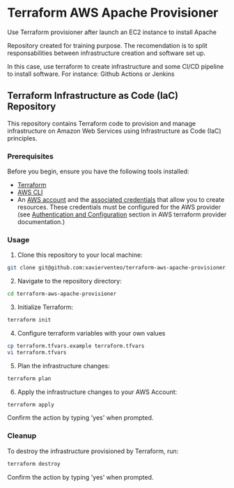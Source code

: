 # Terraform AWS Apache Provisioner

Use Terraform provisioner after launch an EC2 instance to install Apache

Repository created for training purpose. The recomendation is to split responsabilities between infrastructure creation and software set up. 

In this case, use terraform to create infrastructure and some CI/CD pipeline to install software. For instance: Github Actions or Jenkins

## Terraform Infrastructure as Code (IaC) Repository

This repository contains Terraform code to provision and manage infrastructure on Amazon Web Services using Infrastructure as Code (IaC) principles.

### Prerequisites

Before you begin, ensure you have the following tools installed:

- [Terraform](https://www.terraform.io/downloads.html)
- [AWS CLI](https://aws.amazon.com/cli/)
- An [AWS account](https://aws.amazon.com/free/?all-free-tier) and the [associated credentials](https://docs.aws.amazon.com/IAM/latest/UserGuide/security-creds.html) that allow you to create resources. These credentials must be configured for the AWS provider (see [Authentication and Configuration](https://registry.terraform.io/providers/hashicorp/aws/latest/docs#authentication-and-configuration) section in AWS terraform provider documentation.)

### Usage

1. Clone this repository to your local machine:

```bash
git clone git@github.com:xavierventeo/terraform-aws-apache-provisioner.git
```

2. Navigate to the repository directory:

```bash
cd terraform-aws-apache-provisioner
```

3. Initialize Terraform:

```bash
terraform init
```

4. Configure terraform variables with your own values

```bash
cp terraform.tfvars.example terraform.tfvars
vi terraform.tfvars
```

5. Plan the infrastructure changes:

```bash
terraform plan
```

6. Apply the infrastructure changes to your AWS Account:

```bash
terraform apply
```

Confirm the action by typing 'yes' when prompted.

### Cleanup

To destroy the infrastructure provisioned by Terraform, run:

```bash
terraform destroy
```

Confirm the action by typing 'yes' when prompted.
